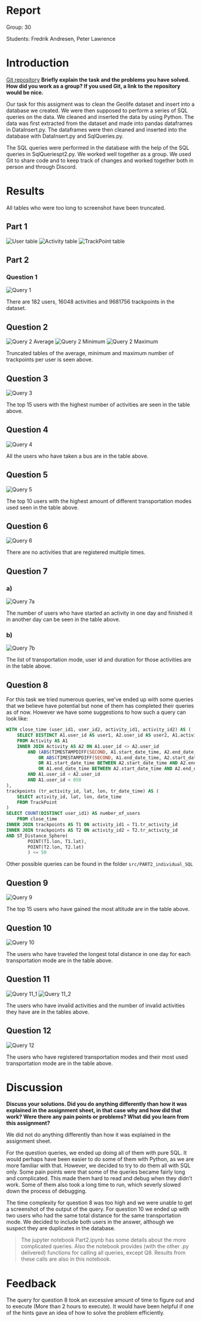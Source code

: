 # Report

Group: 30

Students: Fredrik Andresen, Peter Lawrence

# Introduction
[Git repository](https://github.com/Lawrence-Pet/tdt4225_A2) 
**Briefly explain the task and the problems you have solved. How did you work as a group? If you used Git, a link to the repository would be nice.**



Our task for this assigment was to clean the Geolife dataset and insert into a database we created. We were then supposed to perform a series of SQL queries on the data.
We cleaned and inserted the data by using Python. The data was first extracted from the dataset and made into pandas dataframes in DataInsert.py. The dataframes were then cleaned and inserted into the database with DataInsert.py and SqlQueries.py. 

The SQL queries were performed in the database with the help of the SQL queries in SqlQueriespt2.py. 
We worked well together as a group. We used Git to share code and to keep track of changes and worked together both in person and through Discord.

# Results
All tables who were too long to screenshot have been truncated.
## Part 1
![User table](pictures/image.png)
![Activity table](pictures/image-1.png)
![TrackPoint table](pictures/image-2.png)

## Part 2
### Question 1
![Query 1](pictures/Q1.png)

There are 182 users, 16048 activities and 9681756 trackpoints in the dataset. 
## Question 2
![Query 2 Average](pictures/Q2a.png) ![Query 2 Minimum](pictures/Q2b.png) ![Query 2 Maximum](pictures/Q2c.png)

Truncated tables of the average, minimum and maximum number of trackpoints per user is seen above.
## Question 3
![Query 3](pictures/Q3.png)

The top 15 users with the highest number of activities are seen in the table above.
## Question 4
![Query 4](pictures/Q4.png)

All the users who have taken a bus are in the table above.
## Question 5
![Query 5](pictures/Q5.png)

The top 10 users with the highest amount of different transportation modes used seen in the table above.
## Question 6
![Query 6](pictures/Q6.png)

There are no activities that are registered multiple times. 
## Question 7
### a)
![Query 7a](pictures/Q7a.png)

The number of users who have started an activity in one day and finished it in another day can be seen in the table above.

### b)
![Query 7b](pictures/Q7b.png)

The list of transportation mode, user id and duration for those activities are in the table above.

## Question 8
For this task we tried numerous queries, we've ended up with some queries that we believe have potential but none of them has completed their queries as of now. However we have some suggestions to how such a query can look like: 

```sql
WITH close_time (user_id1, user_id2, activity_id1, activity_id2) AS (
    SELECT DISTINCT A1.user_id AS user1, A2.user_id AS user2, A1.activity_id AS activity_id1, A2.activity_id AS activity_id2
    FROM Activity AS A1
    INNER JOIN Activity AS A2 ON A1.user_id <> A2.user_id
        AND (ABS(TIMESTAMPDIFF(SECOND, A1.start_date_time, A2.end_date_time)) <= 30
            OR ABS(TIMESTAMPDIFF(SECOND, A1.end_date_time, A2.start_date_time)) <= 30
            OR A1.start_date_time BETWEEN A2.start_date_time AND A2.end_date_time
            OR A1.end_date_time BETWEEN A2.start_date_time AND A2.end_date_time)
        AND A1.user_id < A2.user_id
        AND A1.user_id < 050
),
trackpoints (tr_activity_id, lat, lon, tr_date_time) AS (
    SELECT activity_id, lat, lon, date_time
    FROM TrackPoint
)
SELECT COUNT(DISTINCT user_id1) AS number_of_users
    FROM close_time
INNER JOIN trackpoints AS T1 ON activity_id1 = T1.tr_activity_id
INNER JOIN trackpoints AS T2 ON activity_id2 = T2.tr_activity_id
AND ST_Distance_Sphere(
        POINT(T1.lon, T1.lat),
        POINT(T2.lon, T2.lat)
        ) <= 50
```

Other possible queries can be found in the folder ```src/PART2_individual_SQL```


## Question 9
![Query 9](pictures/Q9.png)

The top 15 users who have gained the most altitude are in the table above.
## Question 10
![Query 10](pictures/Q10.png)

The users who have traveled the longest total distance in one day for each transportation mode are in the table above.
## Question 11

![Query 11_1](pictures/Q11_1.png) ![Query 11_2](pictures/Q11_2.png) 


The users who have invalid activities and the number of invalid activities they have are in the tables above.
## Question 12
![Query 12](pictures/Q12.png)

The users who have registered transportation modes and their most used transportation mode are in the table above.


# Discussion

**Discuss your solutions. Did you do anything differently than how it was explained in the assignment sheet, in that case why and how did that work? Were there any pain points or problems? What did you learn from this assignment?**

We did not do anything differently than how it was explained in the assignment sheet. 

For the question queries, we ended up doing all of them with pure SQL. It would perhaps have been easier to do some of them with Python, as we are more familiar with that. However, we decided to try to do them all with SQL only. Some pain points were that some of the queries became fairly long and complicated. This made them hard to read and debug when they didn't work. Some of them also took a long time to run, which severly slowed down the process of debugging.

The time complexity for question 8 was too high and we were unable to get a screenshot of the output of the query.
For question 10 we ended up with two users who had the same total distance for the same transportation mode. We decided to include both users in the answer, although we suspect they are duplicates in the database.

>The jupyter notebook Part2.ipynb has some details about the more complicated queries. Also the notebook provides (with the other .py delivered) functions for calling all queries, except Q8. Results from these calls are also in this notebook.

# Feedback
The query for question 8 took an excessive amount of time to figure out and to execute (More than 2 hours to execute). It would have been helpful if one of the hints gave an idea of how to solve the problem efficiently.
